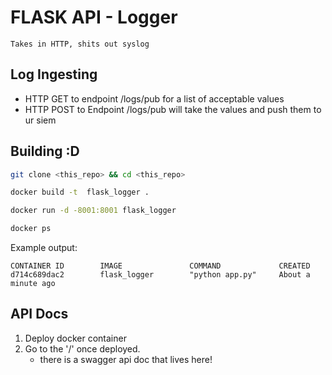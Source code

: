 # FLASK API - Logger
```
Takes in HTTP, shits out syslog
```

## Log Ingesting

- HTTP GET to endpoint /logs/pub for a list of acceptable values
- HTTP POST to Endpoint /logs/pub will take the values and push them to ur siem

## Building :D
```sh
git clone <this_repo> && cd <this_repo>

docker build -t  flask_logger .

docker run -d -8001:8001 flask_logger

docker ps
```

Example output:
```
CONTAINER ID        IMAGE               COMMAND             CREATED                   
d714c689dac2        flask_logger        "python app.py"     About a minute ago
```

## API Docs
1. Deploy docker container
2. Go to the '/' once deployed.
    - there is a swagger api doc that lives here!
